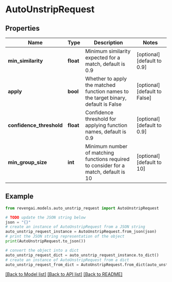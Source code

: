 # AutoUnstripRequest


## Properties

Name | Type | Description | Notes
------------ | ------------- | ------------- | -------------
**min_similarity** | **float** | Minimum similarity expected for a match, default is 0.9 | [optional] [default to 0.9]
**apply** | **bool** | Whether to apply the matched function names to the target binary, default is False | [optional] [default to False]
**confidence_threshold** | **float** | Confidence threshold for applying function names, default is 0.9 | [optional] [default to 0.9]
**min_group_size** | **int** | Minimum number of matching functions required to consider for a match, default is 10 | [optional] [default to 10]

## Example

```python
from revengai.models.auto_unstrip_request import AutoUnstripRequest

# TODO update the JSON string below
json = "{}"
# create an instance of AutoUnstripRequest from a JSON string
auto_unstrip_request_instance = AutoUnstripRequest.from_json(json)
# print the JSON string representation of the object
print(AutoUnstripRequest.to_json())

# convert the object into a dict
auto_unstrip_request_dict = auto_unstrip_request_instance.to_dict()
# create an instance of AutoUnstripRequest from a dict
auto_unstrip_request_from_dict = AutoUnstripRequest.from_dict(auto_unstrip_request_dict)
```
[[Back to Model list]](../README.md#documentation-for-models) [[Back to API list]](../README.md#documentation-for-api-endpoints) [[Back to README]](../README.md)


